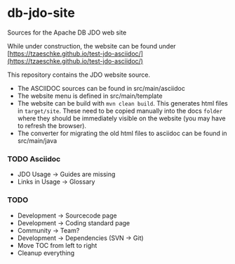 # db-jdo-site
Sources for the Apache DB JDO web site

While under construction, the website can be found under [https://tzaeschke.github.io/test-jdo-asciidoc/](https://tzaeschke.github.io/test-jdo-asciidoc/) 

This repository contains the JDO website source.

 * The ASCIIDOC sources can be found in src/main/asciidoc
 * The website menu is defined in src/main/template
 * The website can be build with `mvn clean build`. This generates html files in `target/site`. These need to be copied manually into the docs `folder` where they should be immediately visible on the website (you may have to refresh the browser).
 * The converter for migrating the old html files to asciidoc can be found in src/main/java

### TODO Asciidoc 
 * JDO Usage -> Guides are missing
 * Links in Usage -> Glossary
  
### TODO
 * Development -> Sourcecode page
 * Development -> Coding standard page
 * Community -> Team?
 * Development -> Dependencies (SVN -> Git)
 * Move TOC from left to right
 * Cleanup everything
 
